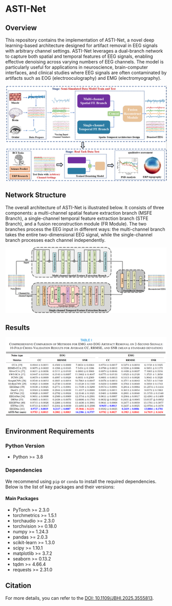 # ASTI-Net
## Overview
This repository contains the implementation of ASTI-Net, a novel deep learning-based architecture designed for artifact removal in EEG signals with arbitrary channel settings. ASTI-Net leverages a dual-branch network to capture both spatial and temporal features of EEG signals, enabling effective denoising across varying numbers of EEG channels. The model is particularly useful for applications in neuroscience, brain-computer interfaces, and clinical studies where EEG signals are often contaminated by artifacts such as EOG (electrooculography) and EMG (electromyography).

![ASTI-Net Architecture](pictures/Graphical_abstract.jpg)

## Network Structure

The overall architecture of ASTI-Net is illustrated below. It consists of three components: a multi-channel spatial feature extraction branch (MSFE Branch), a single-channel temporal feature extraction branch (STFE Branch), and a fusion reconstruction module (FR Module). The two branches process the EEG input in different ways: the multi-channel branch takes the entire two-dimensional EEG signal, while the single-channel branch processes each channel independently.

![ASTI-Net Architecture](pictures/Architecture_of_ASTI-Net.jpg)

## Results
![ASTI-Net Architecture](pictures/Result_2s.jpg)

## Environment Requirements

### Python Version
- Python >= 3.8

### Dependencies

We recommend using `pip` or `conda` to install the required dependencies. Below is the list of key packages and their versions:

#### Main Packages

- PyTorch >= 2.3.0
- torchmetrics >= 1.5.1
- torchaudio >= 2.3.0
- torchvision >= 0.18.0
- numpy >= 1.24.3
- pandas >= 2.0.3
- scikit-learn >= 1.3.0
- scipy >= 1.10.1
- matplotlib >= 3.7.2
- seaborn >= 0.13.2
- tqdm >= 4.66.4
- requests >= 2.31.0

## Citation
For more details, you can refer to the [DOI: 10.1109/JBHI.2025.3555813](https://doi.org/10.1109/JBHI.2025.3555813).

